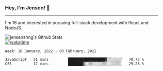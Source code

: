 ### Hey, I'm Jensen! 👋

---

I'm 16 and interested in pursuing full-stack development with React and NodeJS.

![jensenzhng's Github Stats](https://github-readme-stats.vercel.app/api?username=jensenzhng&theme=dark&show_icons=true&count_private=true)
<br />
[![wakatime](https://wakatime.com/badge/user/cbfc263d-3611-4e36-8278-8fad45fe3f62.svg)](https://wakatime.com/@cbfc263d-3611-4e36-8278-8fad45fe3f62)

<!--START_SECTION:waka-->
```text
Week: 28 January, 2022 - 03 February, 2022

JavaScript   31 mins         █████████████████▓░░░░░░░   70.77 % 
CSS          12 mins         ███████▒░░░░░░░░░░░░░░░░░   29.23 % 
```
<!--END_SECTION:waka-->
